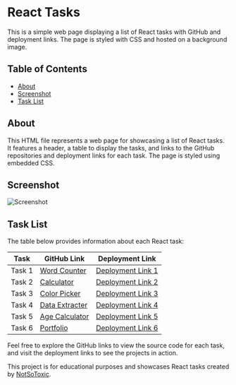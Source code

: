 # React Tasks

This is a simple web page displaying a list of React tasks with GitHub and deployment links. The page is styled with CSS and hosted on a background image.

## Table of Contents

- [About](#about)
- [Screenshot](#screenshot)
- [Task List](#task-list)

## About

This HTML file represents a web page for showcasing a list of React tasks. It features a header, a table to display the tasks, and links to the GitHub repositories and deployment links for each task. The page is styled using embedded CSS.

## Screenshot

![Screenshot](![image](https://github.com/NotSoToxic/React-Tasks/assets/93981003/c1026d55-99e1-4f15-9ad6-77814c5b1f14)
)

## Task List

The table below provides information about each React task:

| Task   | GitHub Link                             | Deployment Link        |
| ------ | --------------------------------------- | ---------------------- |
| Task 1 | [Word Counter](https://github.com/NotSoToxic/React-Task-1) | [Deployment Link 1](https://notsotoxic.github.io/React-Task-1/) |
| Task 2 | [Calculator](https://github.com/NotSoToxic/React-Task-2)   | [Deployment Link 2](https://notsotoxic.github.io/React-Task-2/) |
| Task 3 | [Color Picker](https://github.com/NotSoToxic/React-Task-3)  | [Deployment Link 3](https://notsotoxic.github.io/React-Task-3/) |
| Task 4 | [Data Extracter](https://github.com/NotSoToxic/React-task-4) | [Deployment Link 4](https://notsotoxic.github.io/React-task-4/) |
| Task 5 | [Age Calculator](https://github.com/NotSoToxic/React-Task-5) | [Deployment Link 5](https://notsotoxic.github.io/React-Task-5/) |
| Task 6 | [Portfolio](https://github.com/NotSoToxic/Portfolio)       | [Deployment Link 6](https://portfolio-jet-mu-52.vercel.app/)  <!--unable to deploy this on gh-pages -->

Feel free to explore the GitHub links to view the source code for each task, and visit the deployment links to see the projects in action.

This project is for educational purposes and showcases React tasks created by [NotSoToxic](https://github.com/NotSoToxic).

